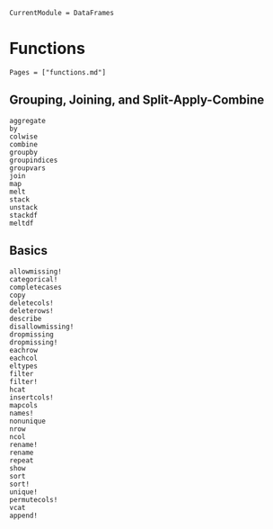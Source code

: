 ```@meta
CurrentModule = DataFrames
```

# Functions

```@index
Pages = ["functions.md"]
```

## Grouping, Joining, and Split-Apply-Combine

```@docs
aggregate
by
colwise
combine
groupby
groupindices
groupvars
join
map
melt
stack
unstack
stackdf
meltdf
```

## Basics

```@docs
allowmissing!
categorical!
completecases
copy
deletecols!
deleterows!
describe
disallowmissing!
dropmissing
dropmissing!
eachrow
eachcol
eltypes
filter
filter!
hcat
insertcols!
mapcols
names!
nonunique
nrow
ncol
rename!
rename
repeat
show
sort
sort!
unique!
permutecols!
vcat
append!
```
